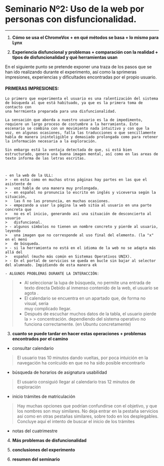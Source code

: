 
# Seminario Nº2: Uso de la web por personas con disfuncionalidad.

***

1. **Cómo se usa el ChromeVox + en qué métodos se basa +  lo mismo para Lynx**

2. **Experiencia disfuncional y problemas + comparación con la realidad + tipos de disfuncionalidad y qué herramientas usan**

  En el siguiente punto se pretende exponer una traza de los pasos que se han ido realizando durante el experimento, así como la sprimeras impresiones, experiencias y dificultades encontradas por el propio usuario.

  #### PRIMERAS IMPRESIONES: 
   
    Lo primero que experimenta el usuario es una ralentización del sistema de búsqueda al que está habituado, ya que es la primera toma de contacto con 
    una herrmienta preparada para una disfuncionalidad.

    La sensación que aborda a nuestro usuario es la de impedimento, requiere un largo proceso de costumbre a la herramienta. Este escenario se combina con un movimiento nada intuitivo y con que la voz, en algunas ocasiones, falla las traducciones o que sencillamente habla de manera ininteligible y demasiado prolongada como para retener la información necesaria a la exploración.

    Sin embargo está la ventaja detectada de que, si está bien estructurado, genera una buena imagen mental, así como en las areas de texto informa de las letras escritas.

   

    - en la web de la ULL:
    > - en esta como en muchas otras páginas hay partes en las que el asistente de 
    >   voz habla de una manera muy prolongada. 
    > - en español no pronuncia lo escrito en inglés y viceversa según la situación, 
    >   las ñ no las pronuncia, en muchas ocasiones.
    > - empezando a usar la página la web sitúa al usuario en una parte concreta que 
    >   no es el inicio, generando así una situación de desconcierto al usuario 
    >   disfuncional.
    > - algunos símbolos no tienen un nombre concreto y pierde al usuario, leyendo  
    >   una imagen que no corresponde al uso final del elemento. (la "x" en el menú 
    >   de búsqueda.
    > - si la herramienta no está en el idioma de la web no se adapta más allá del 
    >   español (mucho más común en Sistemas Operativos UNIX).
    > - En el portal de servicios se queda en bucle sin bajar al selector del alumnado. Impidiendo de esta manera ek

    - ALGUNOS PROBLEMAS DURANTE LA INTERACCIÓN:
   > - Al seleccionar la lupa de búsqueda, no permite una entrada de texto directa
   >   Debido al inmenso contenido de la web, el usuario se agota .
   > - El calendario se encuentra en un apartado que, de forma no visual, seria      
   >   muy complicado llegar.
   > - Después de escuchar muchos datos de la tabla, el usuario pierde la > > 
   >   concentración.
   > dependiendo del sistema operativo no funciona correctamente.  (en Ubuntu 
   > concretamente)
      

3. **cuanto se puede tardar en hacer estas operaciones + problemas encontrados por el camino**
  
  
  - consultar calendario
  
  
  > El usuario tras 10 minutos dando vueltas, por poca intuición en la navegación ha conlcuido en que no ha sido posible encontrarlo
  
  
  - búsqueda de horarios de asignatura usabilidad
  
  
  > El usuario consiguió llegar al calendario tras 12 minutos de exploración
  
  
  - inicio trámites de matriculación
  
  
  > Hay muchas opciones que podrían confundirse con el objetivo, y que los nombres son muy similares.
  > No deja entrar en la pestaña servicios así como en otras pestañas similares, sobre todo en los desplegables.
  > Concluye aquí el intento de buscar el inicio de los trámites 
  
  
  - notas del cuatrimestre
  
  > 

4. **Más problemas de disfuncionalidad**

5. **conclusiones del experimento**

6. **resumen del seminario**
